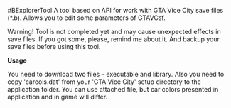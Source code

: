 #BExplorerTool
A tool based on API for work with GTA Vice City save files (\*.b).
Allows you to edit some parameters of GTAVCsf.

Warning! Tool is not completed yet and may cause unexpected effects in save files.
If you got some, please, remind me about it. And backup your save files before using this tool.

**Usage**

You need to download two files – executable and library. Also you need to copy 'carcols.dat' from your 'GTA Vice City' setup directory to the application folder. You can use attached file, but car colors presented in application and in game will differ.
